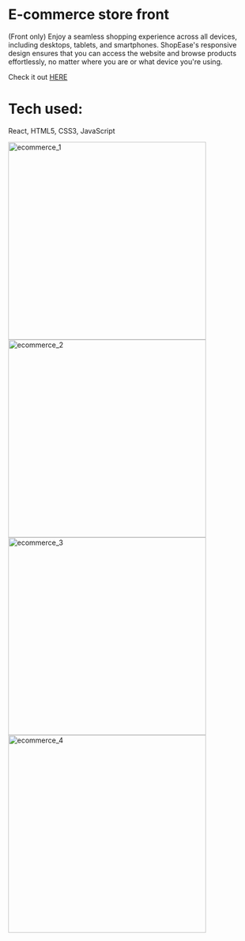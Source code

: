 # E-commerce store front

(Front only) Enjoy a seamless shopping experience across all devices, including desktops, tablets, and smartphones. ShopEase's responsive design ensures that you can access the website and browse products effortlessly, no matter where you are or what device you're using.

Check it out <a href="https://ecommerce-cstore-clone.netlify.app/">HERE</a>

# Tech used: 

React, HTML5, CSS3, JavaScript

<img width="400" alt="ecommerce_1" src="https://github.com/AnastasiiaAsti/e-commerce/assets/97631462/635c73dd-d130-4861-9428-56030428bb34">
<img width="400" alt="ecommerce_2" src="https://github.com/AnastasiiaAsti/e-commerce/assets/97631462/1f9e5fb9-e372-4fa6-868a-a1f2660059b8">
<img width="400" alt="ecommerce_3" src="https://github.com/AnastasiiaAsti/e-commerce/assets/97631462/2178b519-8338-4e78-86bd-3c785125c1fc">
<img width="400" alt="ecommerce_4" src="https://github.com/AnastasiiaAsti/e-commerce/assets/97631462/a36c04bc-72eb-4b5d-a17e-4f92ea9e312e">

